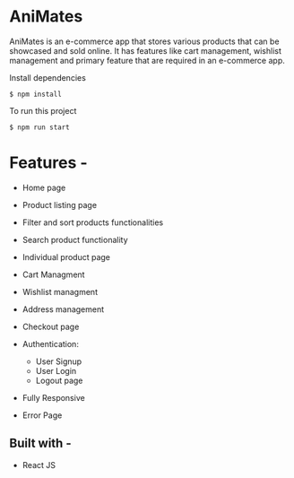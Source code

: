 
# AniMates
 AniMates is an e-commerce app that stores various products that can be showcased and sold online. It has features like cart management, wishlist management and primary feature that are required in an e-commerce app.

Install dependencies
```
$ npm install
```
To run this project
```
$ npm run start
```
# Features -

- Home page
- Product listing page
- Filter and sort products functionalities
 - Search product functionality
 - Individual product page
 - Cart Managment
 - Wishlist managment
 - Address management
 - Checkout page
 - Authentication:

    - User Signup
    - User Login
    - Logout page
 - Fully Responsive
 - Error Page

## Built with -
 - React JS



